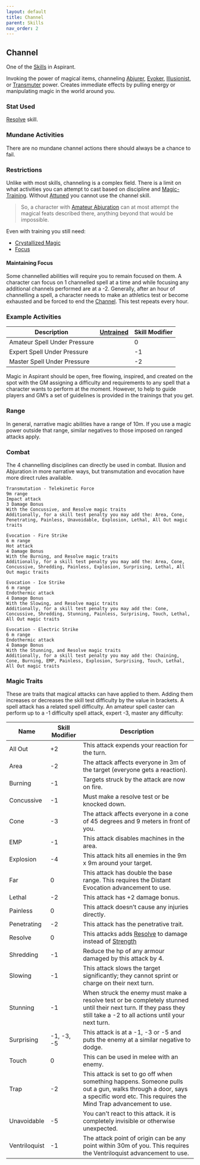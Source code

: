 ```yaml
---
layout: default
title: Channel
parent: Skills
nav_order: 2
---
```

## Channel
One of the [Skills](Skills) in Aspirant. 

Invoking the power of magical items, channeling [Abjurer](Abjurer), [Evoker](Evoker), [Illusionist](Illusionist), or [Transmuter](Transmuter) power. Creates immediate effects by pulling energy or manipulating magic in the world around you.

### Stat Used
[Resolve](Resolve) skill.

### Mundane Activities
There are no mundane channel actions there should always be a chance to fail.

### Restrictions
Unlike with most skills, channeling is a complex field. There is a limit on what activities you can attempt to cast based on discipline and [Magic-Training](Magic-Training). Without [Attuned](Magic-Training#Attuned) you cannot use the channel skill.

> So, a character with [Amateur Abjuration](Abjurer#Amateur%20Abjuration) can at most attempt the magical feats described there, anything beyond that would be impossible. 

Even with training you still need:
* [Crystallized Magic](Example-Gear#Crystallized%20Magic)
* [Focus](Example-Gear#Focus)

#### Maintaining Focus
Some channelled abilities will require you to remain focused on them. A character can focus on 1 channelled spell at a time and while focusing any additional channels performed are at a -2. Generally, after an hour of channelling a spell, a character needs to make an athletics test or become exhausted and be forced to end the [Channel](Channel). This test repeats every hour.

### Example Activities

| Description                  | [Untrained](Skills#Untrained) | Skill Modifier |
| ---------------------------- | ----------------------------- | -------------- |
| Amateur Spell Under Pressure |                               | 0              |
| Expert Spell Under Pressure  |                               | -1             |
| Master Spell Under Pressure  |                               | -2             |

Magic in Aspirant should be open, free flowing, inspired, and created on the spot with the GM assigning a difficulty and requirements to any spell that a character wants to perform at the moment. However, to help to guide players and GM’s a set of guidelines is provided in the trainings that you get.

### Range
In general, narrative magic abilities have a range of 10m. If you use a magic power outside that range, similar negatives to those imposed on ranged attacks apply.

### Combat
The 4 channelling disciplines can directly be used in combat. Illusion and Abjuration in more narrative ways, but transmutation and evocation have more direct rules available.

```
Transmutation - Telekinetic Force
9m range 
Impact attack 
3 Damage Bonus
With the Concussive, and Resolve magic traits
Additionally, for a skill test penalty you may add the: Area, Cone, Penetrating, Painless, Unavoidable, Explosion, Lethal, All Out magic traits
```

```
Evocation - Fire Strike
6 m range 
Hot attack 
4 Damage Bonus
With the Burning, and Resolve magic traits
Additionally, for a skill test penalty you may add the: Area, Cone, Concussive, Shredding, Painless, Explosion, Surprising, Lethal, All Out magic traits
```

```
Evocation - Ice Strike
6 m range 
Endothermic attack 
4 Damage Bonus
With the Slowing, and Resolve magic traits
Additionally, for a skill test penalty you may add the: Cone, Concussive, Shredding, Stunning, Painless, Surprising, Touch, Lethal, All Out magic traits
```

```
Evocation - Electric Strike
6 m range 
Endothermic attack 
4 Damage Bonus
With the Stunning, and Resolve magic traits
Additionally, for a skill test penalty you may add the: Chaining, Cone, Burning, EMP, Painless, Explosion, Surprising, Touch, Lethal, All Out magic traits
```

### Magic Traits
These are traits that magical attacks can have applied to them. Adding them increases or decreases the skill test difficulty by the value in brackets. A spell attack has a related spell difficulty. An amateur spell caster can perform up to a -1 difficulty spell attack, expert -3, master any difficulty:

| Name          | Skill Modifier | Description                                                                                                                                                                   |
| ------------- | -------------- | ----------------------------------------------------------------------------------------------------------------------------------------------------------------------------- |
| All Out       | +2             | This attack expends your reaction for the turn.                                                                                                                               |
| Area          | -2             | The attack affects everyone in 3m of the target (everyone gets a reaction).                                                                                                   |
| Burning       | -1             | Targets struck by the attack are now on fire.                                                                                                                                 |
| Concussive    | -1             | Must make a resolve test or be knocked down.                                                                                                                                  |
| Cone          | -3             | The attack affects everyone in a cone of 45 degrees and 9 meters in front of you.                                                                                             |
| EMP           | -1             | This attack disables machines in the area.                                                                                                                                    |
| Explosion     | -4             | This attack hits all enemies in the 9m x 9m around your target.                                                                                                               |
| Far           | 0              | This attack has double the base range. This requires the Distant Evocation advancement to use.                                                                                |
| Lethal        | -2             | This attack has +2 damage bonus.                                                                                                                                              |
| Painless      | 0              | This attack doesn’t cause any injuries directly.                                                                                                                              |
| Penetrating   | -2             | This attack has the penetrative trait.                                                                                                                                        |
| Resolve       | 0              | This attacks adds [Resolve](Resolve) to damage instead of [Strength](Strength)                                                                                                                                |
| Shredding     | -1             | Reduce the hp of any armour damaged by this attack by 4.                                                                                                                      |
| Slowing       | -1             | This attack slows the target significantly; they cannot sprint or charge on their next turn.                                                                                  |
| Stunning      | -1             | When struck the enemy must make a resolve test or be completely stunned until their next turn. If they pass they still take a -2 to all actions until your next turn.         |
| Surprising    | -1, -3, -5     | This attack is at a -1, -3 or -5 and puts the enemy at a similar negative to dodge.                                                                                           |
| Touch         | 0              | This can be used in melee with an enemy.                                                                                                                                      |
| Trap          | -2             | This attack is set to go off when something happens. Someone pulls out a gun, walks through a door, says a specific word etc. This requires the Mind Trap advancement to use. |
| Unavoidable   | -5             | You can't react to this attack. it is completely invisible or otherwise unexpected.                                                                                           |
| Ventriloquist | -1             | The attack point of origin can be any point within 30m of you. This requires the Ventriloquist advancement to use.                                                            |